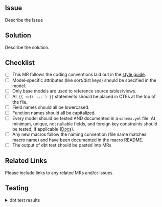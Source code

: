 ## Issue

Describe the Issue


## Solution

Describe the solution.

## Checklist

- [ ] This MR follows the coding conventions laid out in the [style guide](https://gitlab.com/meltano/meltano#dbt-coding-conventions).
- [ ] Model-specific attributes (like sort/dist keys) should be specified in the model.
- [ ] Only base models are used to reference source tables/views.
- [ ] All `{{ ref('...') }}` statements should be placed in CTEs at the top of the file.
- [ ] Field names should all be lowercased.
- [ ] Function names should all be capitalized.
- [ ] Every model should be tested AND documented in a `schema.yml` file. At minimum, unique, not nullable fields, and foreign key constraints should be tested, if applicable ([Docs](https://docs.getdbt.com/docs/testing-and-documentation)).
- [ ] Any new macros follow the naming convention (file name matches macro name) and have been documented in the macro README.
- [ ] The output of dbt test should be pasted into MRs.

## Related Links

Please include links to any related MRs and/or issues.

## Testing

<details>
<summary> dbt test results </summary>

<pre><code>

Paste the results of dbt test here, including the command.

</code></pre>
</details>
